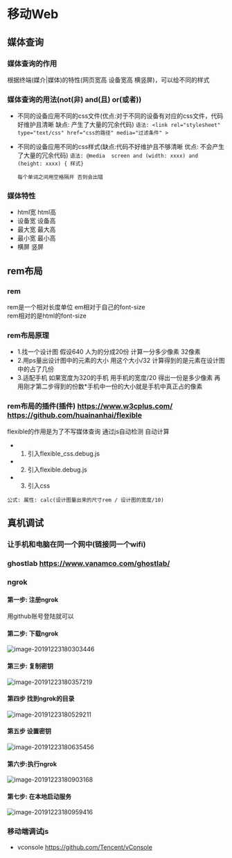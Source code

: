 # 移动Web

## 媒体查询

### 媒体查询的作用

根据终端(媒介|媒体)的特性(网页宽高 设备宽高 横竖屏)，可以给不同的样式

### 媒体查询的用法(not(非) and(且) or(或者))

- 不同的设备应用不同的css文件(优点:对于不同的设备有对应的css文件，代码好维护且清晰  缺点: 产生了大量的冗余代码)
  ` 语法: <link rel="stylesheet" type="text/css" href="css的路径" media="过滤条件" > `

- 不同的设备应用不同的css样式(缺点:代码不好维护且不够清晰  优点: 不会产生了大量的冗余代码)
  `语法: @media  screen and (width: xxxx) and (height: xxxx) { 样式}`

  ` 每个单词之间用空格隔开 否则会出错 `
### 媒体特性

- html宽 html高
- 设备宽  设备高
- 最大宽  最大高
- 最小宽  最小高
-  横屏 竖屏

## rem布局

### rem

 rem是一个相对长度单位  em相对于自己的font-size  
 rem相对的是html的font-size

### rem布局原理

- 1.找一个设计图 假设640  人为的分成20份 计算一分多少像素 32像素
- 2.用ps量出设计图中的元素的大小 用这个大小/32 计算得到的是元素在设计图中的占了几份
- 3.适配手机 如果宽度为320的手机 用手机的宽度/20 得出一份是多少像素  再用刚才第二步得到的份数*手机中一份的大小就是手机中真正占的像素


### rem布局的插件(插件)  https://www.w3cplus.com/   https://github.com/huainanhai/flexible

flexible的作用是为了不写媒体查询 通过js自动检测 自动计算

- 1. 引入flexible_css.debug.js
- 2. 引入flexible.debug.js
- 3. 引入css

`公式: 属性: calc(设计图量出来的尺寸rem / 设计图的宽度/10)` 



## 真机调试

### 让手机和电脑在同一个网中(链接同一个wifi)

### ghostlab   https://www.vanamco.com/ghostlab/

### ngrok

#### 第一步: 注册ngrok

用github账号登陆就可以

#### 第二步: 下载ngrok

![image-20191223180303446](C:\Users\wanlum\AppData\Roaming\Typora\typora-user-images\image-20191223180303446.png)

#### 第三步: 复制密钥

![image-20191223180357219](C:\Users\wanlum\AppData\Roaming\Typora\typora-user-images\image-20191223180357219.png)

#### 第四步 找到ngrok的目录

![image-20191223180529211](C:\Users\wanlum\AppData\Roaming\Typora\typora-user-images\image-20191223180529211.png)

####  第五步 设置密钥

![image-20191223180635456](C:\Users\wanlum\AppData\Roaming\Typora\typora-user-images\image-20191223180635456.png)

####  第六步:执行ngrok

 ![image-20191223180903168](C:\Users\wanlum\AppData\Roaming\Typora\typora-user-images\image-20191223180903168.png)



#### 第七步: 在本地启动服务

![image-20191223180959416](C:\Users\wanlum\AppData\Roaming\Typora\typora-user-images\image-20191223180959416.png)



### 移动端调试js

- vconsole  https://github.com/Tencent/vConsole